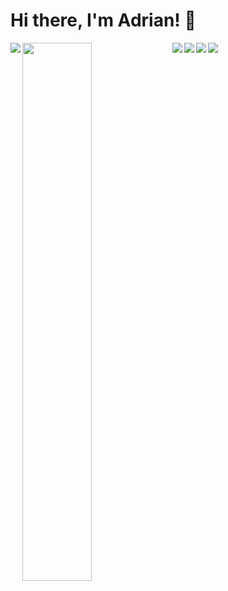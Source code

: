 # Hi there, I'm Adrian! 👋 

<img align="left" src="https://github-readme-stats.vercel.app/api?username=aliadrian&hide=stars,issues&show_icons=true&theme=default" />

<img align="left" width="47%" src="https://github-readme-stats.vercel.app/api/top-langs/?username=aliadrian&layout=compact" />

<img align="left" src="https://img.shields.io/badge/html5-%23E34F26.svg?style=for-the-badge&logo=html5&logoColor=white" />
<img align="left" src="https://img.shields.io/badge/css3-%231572B6.svg?style=for-the-badge&logo=css3&logoColor=white" />
<img align="left" src="https://img.shields.io/badge/javascript-%23323330.svg?style=for-the-badge&logo=javascript&logoColor=%23F7DF1E" />
<img src="https://img.shields.io/badge/react-%2320232a.svg?style=for-the-badge&logo=react&logoColor=%2361DAFB" />
